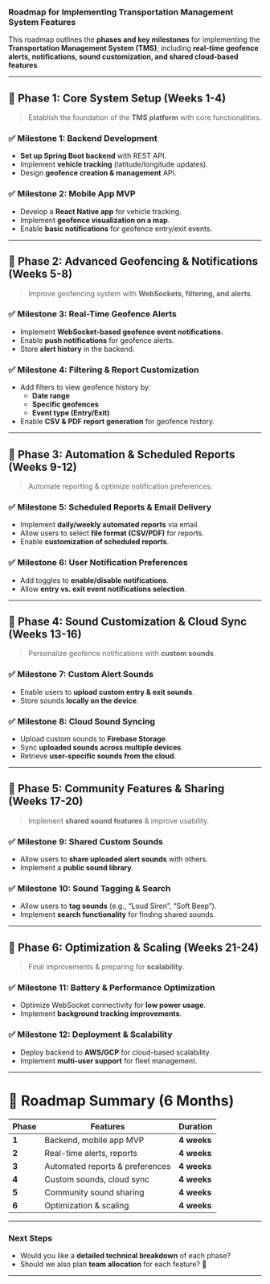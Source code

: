 ### **Roadmap for Implementing Transportation Management System Features**

This roadmap outlines the **phases and key milestones** for implementing the **Transportation Management System (TMS)**, including **real-time geofence alerts, notifications, sound customization, and shared cloud-based features**.

---

## **📍 Phase 1: Core System Setup (Weeks 1-4)**  
> Establish the foundation of the **TMS platform** with core functionalities.

### ✅ **Milestone 1: Backend Development**
- **Set up Spring Boot backend** with REST API.
- Implement **vehicle tracking** (latitude/longitude updates).
- Design **geofence creation & management** API.

### ✅ **Milestone 2: Mobile App MVP**
- Develop a **React Native app** for vehicle tracking.
- Implement **geofence visualization on a map**.
- Enable **basic notifications** for geofence entry/exit events.

---

## **📍 Phase 2: Advanced Geofencing & Notifications (Weeks 5-8)**
> Improve geofencing system with **WebSockets, filtering, and alerts**.

### ✅ **Milestone 3: Real-Time Geofence Alerts**
- Implement **WebSocket-based geofence event notifications**.
- Enable **push notifications** for geofence alerts.
- Store **alert history** in the backend.

### ✅ **Milestone 4: Filtering & Report Customization**
- Add filters to view geofence history by:
  - **Date range**
  - **Specific geofences**
  - **Event type (Entry/Exit)**
- Enable **CSV & PDF report generation** for geofence history.

---

## **📍 Phase 3: Automation & Scheduled Reports (Weeks 9-12)**
> Automate reporting & optimize notification preferences.

### ✅ **Milestone 5: Scheduled Reports & Email Delivery**
- Implement **daily/weekly automated reports** via email.
- Allow users to select **file format (CSV/PDF)** for reports.
- Enable **customization of scheduled reports**.

### ✅ **Milestone 6: User Notification Preferences**
- Add toggles to **enable/disable notifications**.
- Allow **entry vs. exit event notifications selection**.

---

## **📍 Phase 4: Sound Customization & Cloud Sync (Weeks 13-16)**
> Personalize geofence notifications with **custom sounds**.

### ✅ **Milestone 7: Custom Alert Sounds**
- Enable users to **upload custom entry & exit sounds**.
- Store sounds **locally on the device**.

### ✅ **Milestone 8: Cloud Sound Syncing**
- Upload custom sounds to **Firebase Storage**.
- Sync **uploaded sounds across multiple devices**.
- Retrieve **user-specific sounds from the cloud**.

---

## **📍 Phase 5: Community Features & Sharing (Weeks 17-20)**
> Implement **shared sound features** & improve usability.

### ✅ **Milestone 9: Shared Custom Sounds**
- Allow users to **share uploaded alert sounds** with others.
- Implement a **public sound library**.

### ✅ **Milestone 10: Sound Tagging & Search**
- Allow users to **tag sounds** (e.g., “Loud Siren”, “Soft Beep”).
- Implement **search functionality** for finding shared sounds.

---

## **📍 Phase 6: Optimization & Scaling (Weeks 21-24)**
> Final improvements & preparing for **scalability**.

### ✅ **Milestone 11: Battery & Performance Optimization**
- Optimize WebSocket connectivity for **low power usage**.
- Implement **background tracking improvements**.

### ✅ **Milestone 12: Deployment & Scalability**
- Deploy backend to **AWS/GCP** for cloud-based scalability.
- Implement **multi-user support** for fleet management.

---

# **🎯 Roadmap Summary (6 Months)**  
| Phase | Features | Duration |
|--------|-----------------------------|------------|
| **1** | Backend, mobile app MVP | **4 weeks** |
| **2** | Real-time alerts, reports | **4 weeks** |
| **3** | Automated reports & preferences | **4 weeks** |
| **4** | Custom sounds, cloud sync | **4 weeks** |
| **5** | Community sound sharing | **4 weeks** |
| **6** | Optimization & scaling | **4 weeks** |

---

### **Next Steps**
- Would you like a **detailed technical breakdown** of each phase?
- Should we also plan **team allocation** for each feature? 🚀
---
